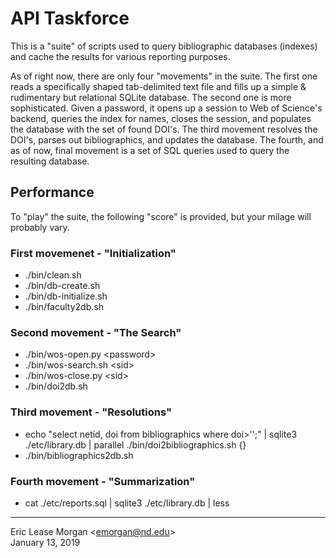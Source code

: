 # API Taskforce

This is a "suite" of scripts used to query bibliographic databases (indexes) and cache the results for various reporting purposes. 

As of right now, there are only four "movements" in the suite. The first one reads a specifically shaped tab-delimited text file and fills up a simple &amp; rudimentary but relational SQLite database. The second one is more sophisticated. Given a password, it opens up a session to Web of Science's backend, queries the index for names, closes the session, and populates the database with the set of found DOI's. The third movement resolves the DOI's, parses out bibliographics, and updates the database. The fourth, and as of now, final movement is a set of SQL queries used to query the resulting database.

## Performance

To "play" the suite, the following "score" is provided, but your milage will probably vary.

### First movemenet - "Initialization"
  * ./bin/clean.sh
  * ./bin/db-create.sh
  * ./bin/db-initialize.sh
  * ./bin/faculty2db.sh
 
### Second movement - "The Search"
  * ./bin/wos-open.py &lt;password&gt;
  * ./bin/wos-search.sh &lt;sid&gt;
  * ./bin/wos-close.py &lt;sid&gt;
  * ./bin/doi2db.sh

### Third movement - "Resolutions"
  * echo "select netid, doi from bibliographics where doi>'';" | sqlite3 ./etc/library.db | parallel ./bin/doi2bibliographics.sh {}
  * ./bin/bibliographics2db.sh
  
### Fourth movement - "Summarization"
  * cat ./etc/reports.sql | sqlite3 ./etc/library.db | less
  
---
Eric Lease Morgan &lt;emorgan@nd.edu&gt;  
January 13, 2019

